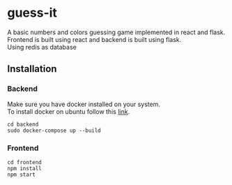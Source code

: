 # guess-it
A basic numbers and colors guessing game implemented in react and flask. <br />
Frontend is built using react and backend is built using flask. <br />
Using redis as database <br />

## Installation


### Backend
Make sure you have docker installed on your system. <br />
To install docker on ubuntu follow this [link](https://docs.docker.com/engine/install/ubuntu/). <br />

```cd backend```<br /> 
```sudo docker-compose up --build```

### Frontend
```cd frontend```<br />
```npm install```<br />
```npm start```